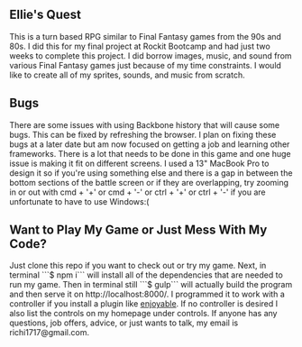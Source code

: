 <h2>Ellie's Quest</h2>
This is a turn based RPG similar to Final Fantasy games from the 90s and 80s.  I did this for my final 
project at Rockit Bootcamp and had just two weeks to complete this project.  I did borrow images, music, 
and sound from various Final Fantasy games just because of my time constraints.  I would like to create
all of my sprites, sounds, and music from scratch.  

<h2>Bugs</h2>
There are some issues with using Backbone history that will cause some bugs.  This can be fixed by
refreshing the browser.  I plan on fixing these bugs at a later date but am now focused on getting
a job and learning other frameworks.  There is a lot that needs to be done in this game and one huge issue is making it fit on different screens.  I used a 13" MacBook Pro to design it so if you're using something else and there is a gap in between the bottom sections of the battle screen or if they are overlapping, try zooming in or out with cmd + '+' or cmd + '-' or ctrl + '+' or ctrl + '-' if you are unfortunate to have to use Windows:( 

<h2>Want to Play My Game or Just Mess With My Code?</h2>
Just clone this repo if you want to check out or try my game.  Next, in 
terminal ```$ npm i``` will install all of the dependencies that are needed to run my game.  Then
in terminal still ```$ gulp``` will actually build the program and then serve it on http://localhost:8000/. 
I programmed it to work with a controller if you install a plugin like <a href="https://yukkurigames.com/enjoyable/">enjoyable</a>.  If no controller
is desired I also list the controls on my homepage under controls.  If anyone has any questions, job offers,
advice, or just wants to talk, my email is richi1717@gmail.com.
